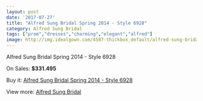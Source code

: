 ```yaml
---
layout: post
date: '2017-07-27'
title: "Alfred Sung Bridal Spring 2014 - Style 6928"
category: Alfred Sung Bridal
tags: ["prom","dresses","charming","elegant","alfred"]
image: http://img.idealgown.com/4587-thickbox_default/alfred-sung-bridal-spring-2014-style-6928.jpg
---
```

Alfred Sung Bridal Spring 2014 - Style 6928

On Sales: **$331.495**
<a href="https://www.idealgown.com/en/alfred-sung-bridal/2061-alfred-sung-bridal-spring-2014-style-6928.html"><amp-img layout="responsive" width="600" height="600" src="//img.idealgown.com/4587-thickbox_default/alfred-sung-bridal-spring-2014-style-6928.jpg" alt="Alfred Sung Bridal Spring 2014 - Style 6928 0" /></a>
<a href="https://www.idealgown.com/en/alfred-sung-bridal/2061-alfred-sung-bridal-spring-2014-style-6928.html"><amp-img layout="responsive" width="600" height="600" src="//img.idealgown.com/4590-thickbox_default/alfred-sung-bridal-spring-2014-style-6928.jpg" alt="Alfred Sung Bridal Spring 2014 - Style 6928 1" /></a>
<a href="https://www.idealgown.com/en/alfred-sung-bridal/2061-alfred-sung-bridal-spring-2014-style-6928.html"><amp-img layout="responsive" width="600" height="600" src="//img.idealgown.com/4589-thickbox_default/alfred-sung-bridal-spring-2014-style-6928.jpg" alt="Alfred Sung Bridal Spring 2014 - Style 6928 2" /></a>
<a href="https://www.idealgown.com/en/alfred-sung-bridal/2061-alfred-sung-bridal-spring-2014-style-6928.html"><amp-img layout="responsive" width="600" height="600" src="//img.idealgown.com/4588-thickbox_default/alfred-sung-bridal-spring-2014-style-6928.jpg" alt="Alfred Sung Bridal Spring 2014 - Style 6928 3" /></a>

Buy it: [Alfred Sung Bridal Spring 2014 - Style 6928](https://www.idealgown.com/en/alfred-sung-bridal/2061-alfred-sung-bridal-spring-2014-style-6928.html "Alfred Sung Bridal Spring 2014 - Style 6928")

View more: [Alfred Sung Bridal](https://www.idealgown.com/en/30-alfred-sung-bridal "Alfred Sung Bridal")